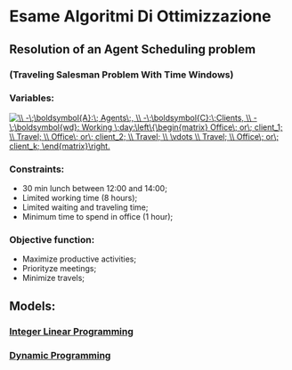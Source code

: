 # Esame Algoritmi Di Ottimizzazione
## Resolution of an Agent Scheduling problem
### (Traveling Salesman Problem With Time Windows)

### Variables:
<a href="https://www.codecogs.com/eqnedit.php?latex=\inline&space;\\&space;-\;\boldsymbol{A}:\;&space;Agents\;,&space;\\&space;-\;\boldsymbol{C}:\;Clients,&space;\\&space;-\;\boldsymbol{wd}:&space;Working&space;\;day:\left\{\begin{matrix}&space;Office\;&space;or\;&space;client_1;&space;\\&space;Travel;&space;\\&space;Office\;&space;or\;&space;client_2;&space;\\&space;Travel;&space;\\&space;\vdots&space;\\&space;Travel;&space;\\&space;Office\;&space;or\;&space;client_k;&space;\end{matrix}\right." target="_blank"><img src="https://latex.codecogs.com/gif.latex?\inline&space;\\&space;-\;\boldsymbol{A}:\;&space;Agents\;,&space;\\&space;-\;\boldsymbol{C}:\;Clients,&space;\\&space;-\;\boldsymbol{wd}:&space;Working&space;\;day:\left\{\begin{matrix}&space;Office\;&space;or\;&space;client_1;&space;\\&space;Travel;&space;\\&space;Office\;&space;or\;&space;client_2;&space;\\&space;Travel;&space;\\&space;\vdots&space;\\&space;Travel;&space;\\&space;Office\;&space;or\;&space;client_k;&space;\end{matrix}\right." title="\\ -\;\boldsymbol{A}:\; Agents\;, \\ -\;\boldsymbol{C}:\;Clients, \\ -\;\boldsymbol{wd}: Working \;day:\left\{\begin{matrix} Office\; or\; client_1; \\ Travel; \\ Office\; or\; client_2; \\ Travel; \\ \vdots \\ Travel; \\ Office\; or\; client_k; \end{matrix}\right." /></a>

### Constraints:
- 30 min lunch between 12:00 and 14:00;
- Limited working time (8 hours);
- Limited waiting and traveling time;
- Minimum time to spend in office (1 hour);

### Objective function:
- Maximize productive activities;
- Priorityze meetings;
- Minimize travels;

## Models:
### [Integer Linear Programming](https://github.com/Ghinne/EsameAlgoritmiDiOttimizzazione/blob/main/ESAMEILP.pdf)
### [Dynamic Programming]()

